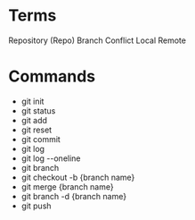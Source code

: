 # Terms

Repository (Repo)
Branch
Conflict
Local
Remote

# Commands 

- git init 
- git status
- git add
- git reset
- git commit 
- git log 
- git log --oneline
- git branch 
- git checkout -b {branch name}
- git merge {branch name}
- git branch -d {branch name}
- git push 